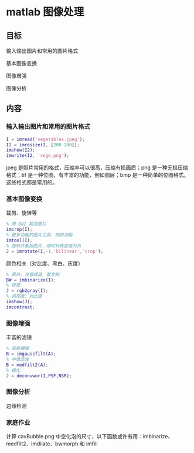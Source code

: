 # matlab 图像处理

## 目标

输入输出图片和常用的图片格式

基本图像变换

图像增强

图像分析

## 内容

### 输入输出图片和常用的图片格式

```matlab
I = imread('vegetables.jpeg');
I2 = imresize(I, [200 200]);
imshow(I2);
imwrite(I2, 'vege.png');
```

jpeg 是照片常用的格式，压缩率可以很高，压缩有损画质；png 是一种无损压缩格式；tif 是一种位图，有丰富的功能，例如图层；bmp 是一种简单的位图格式。这些格式都是常用的。

### 基本图像变换

裁剪、旋转等

```matlab
% 用 GUI 裁剪图片
imcrop(I);
% 更多功能的图片工具，例如测距
imtool(I);
% 旋转并裁剪图片，顺时针角度值为负
J = imrotate(I,-1,'bilinear','crop');
```

颜色相关（对比度、黑白、灰度）

```matlab
% 黑白，注意阈值，看文档
BW = imbinarize(I);
% 灰度
J = rgb2gray(I);
% 调亮度、对比度
imshow(J);
imcontrast;
```

### 图像增强

丰富的滤镜

```matlab
% 高斯模糊
B = imgaussfilt(A);
% 中值滤波
B = medfilt2(A);
% 锐化
J = deconvwnr(I,PSF,NSR);
```


### 图像分析

边缘检测



### 家庭作业

计算 cavBubble.png 中空化泡的尺寸，以下函数或许有用：imbinarize、medfilt2、imdilate、bwmorph 和 imfill
